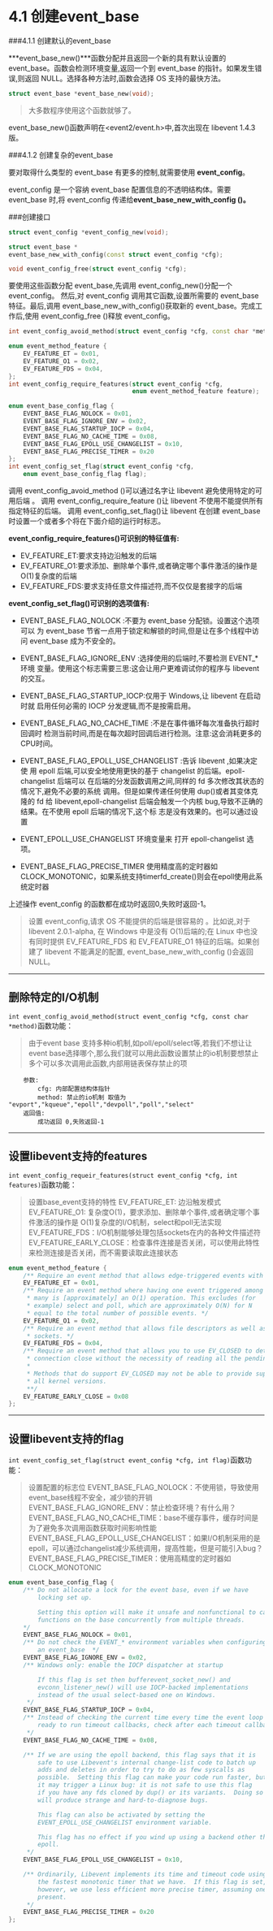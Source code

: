 # 4.1 创建event_base


###4.1.1 创建默认的event_base

***event_base_new()***函数分配并且返回一个新的具有默认设置的 event_base。函数会检测环境变量,返回一个到 event_base 的指针。如果发生错误,则返回 NULL。选择各种方法时,函数会选择 OS 支持的最快方法。

```cpp
struct event_base *event_base_new(void);
```

>大多数程序使用这个函数就够了。

event_base_new()函数声明在<event2/event.h>中,首次出现在 libevent 1.4.3版。


###4.1.2 创建复杂的event_base

要对取得什么类型的 event_base 有更多的控制,就需要使用 **event_config**。


event_config 是一个容纳 event_base 配置信息的不透明结构体。需要 event_base 时,将 event_config 传递给**event_base_new_with_config ()。**

###创建接口
```cpp
struct event_config *event_config_new(void);

struct event_base *
event_base_new_with_config(const struct event_config *cfg);

void event_config_free(struct event_config *cfg);
```

要使用这些函数分配 event_base,先调用 event_config_new()分配一个 event_config。 然后,对 event_config 调用其它函数,设置所需要的 event_base 特征。最后,调用 event_base_new_with_config()获取新的 event_base。完成工作后,使用 event_config_free ()释放 event_config。



```cpp
int event_config_avoid_method(struct event_config *cfg, const char *method);

enum event_method_feature {
    EV_FEATURE_ET = 0x01,
    EV_FEATURE_O1 = 0x02,
    EV_FEATURE_FDS = 0x04,
};
int event_config_require_features(struct event_config *cfg,
                                  enum event_method_feature feature);

enum event_base_config_flag {
    EVENT_BASE_FLAG_NOLOCK = 0x01,
    EVENT_BASE_FLAG_IGNORE_ENV = 0x02,
    EVENT_BASE_FLAG_STARTUP_IOCP = 0x04,
    EVENT_BASE_FLAG_NO_CACHE_TIME = 0x08,
    EVENT_BASE_FLAG_EPOLL_USE_CHANGELIST = 0x10,
    EVENT_BASE_FLAG_PRECISE_TIMER = 0x20
};
int event_config_set_flag(struct event_config *cfg,
    enum event_base_config_flag flag);
```

调用 event_config_avoid_method ()可以通过名字让 libevent 避免使用特定的可用后端 。 调用 event_config_require_feature ()让 libevent 不使用不能提供所有指定特征的后端。 调用 event_config_set_flag()让 libevent 在创建 event_base 时设置一个或者多个将在下面介绍的运行时标志。

**event_config_require_features()可识别的特征值有:**

* EV_FEATURE_ET:要求支持边沿触发的后端
* EV_FEATURE_O1:要求添加、删除单个事件,或者确定哪个事件激活的操作是 O(1)复杂度的后端
* EV_FEATURE_FDS:要求支持任意文件描述符,而不仅仅是套接字的后端

**event_config_set_flag()可识别的选项值有:**

* EVENT_BASE_FLAG_NOLOCK :不要为 event_base 分配锁。设置这个选项可以 为 event_base 节省一点用于锁定和解锁的时间,但是让在多个线程中访问 event_base 成为不安全的。


* EVENT_BASE_FLAG_IGNORE_ENV :选择使用的后端时,不要检测 EVENT_* 环境 变量。使用这个标志需要三思:这会让用户更难调试你的程序与 libevent 的交互。
* EVENT_BASE_FLAG_STARTUP_IOCP:仅用于 Windows,让 libevent 在启动时就 启用任何必需的 IOCP 分发逻辑,而不是按需启用。
* EVENT_BASE_FLAG_NO_CACHE_TIME :不是在事件循环每次准备执行超时回调时 检测当前时间,而是在每次超时回调后进行检测。注意:这会消耗更多的 CPU时间。
* EVENT_BASE_FLAG_EPOLL_USE_CHANGELIST :告诉 libevent ,如果决定使 用 epoll 后端,可以安全地使用更快的基于 changelist 的后端。epoll-changelist 后端可以 在后端的分发函数调用之间,同样的 fd 多次修改其状态的情况下,避免不必要的系统 调用。但是如果传递任何使用 dup()或者其变体克隆的 fd 给 libevent,epoll-changelist 后端会触发一个内核 bug,导致不正确的结果。在不使用 epoll 后端的情况下,这个标 志是没有效果的。也可以通过设置 
* EVENT_EPOLL_USE_CHANGELIST 环境变量来 打开 epoll-changelist 选项。
* EVENT_BASE_FLAG_PRECISE_TIMER 使用精度高的定时器如CLOCK_MONOTONIC，如果系统支持timerfd_create()则会在epoll使用此系统定时器


上述操作 event_config 的函数都在成功时返回0,失败时返回-1。

>设置 event_config,请求 OS 不能提供的后端是很容易的 。比如说,对于 libevent 2.0.1-alpha, 在 Windows 中是没有 O(1)后端的;在 Linux 中也没有同时提供 EV_FEATURE_FDS 和 EV_FEATURE_O1 特征的后端。如果创建了 libevent 不能满足的配置, event_base_new_with_config ()会返回 NULL。



----

## 删除特定的I/O机制

`int event_config_avoid_method(struct event_config *cfg, const char *method)`函数功能：
> 由于event base 支持多种io机制,如poll/epoll/select等,若我们不想让让event base选择哪个,那么我们就可以用此函数设置禁止的io机制要想禁止多个可以多次调用此函数,内部用链表保存禁止的项

```
    参数:
        cfg: 内部配置结构体指针
        method: 禁止的io机制 取值为 "evport","kqueue","epoll","devpoll","poll","select"
    返回值:
        成功返回 0,失败返回-1
```

----

## 设置libevent支持的features

`int event_config_requeir_features(struct event_config *cfg, int features)`函数功能：

> 设置base_event支持的特性
> EV_FEATURE_ET: 边沿触发模式
> EV_FEATURE_O1: 复杂度O(1)，要求添加、删除单个事件,或者确定哪个事件激活的操作是 O(1)复杂度的I/O机制，select和poll无法实现
> EV_FEATURE_FDS：I/O机制能够处理包括sockets在内的各种文件描述符
> EV_FEATURE_EARLY_CLOSE：检查事件连接是否关闭，可以使用此特性来检测连接是否关闭，而不需要读取此连接状态

```c
enum event_method_feature {
    /** Require an event method that allows edge-triggered events with EV_ET. */
    EV_FEATURE_ET = 0x01,
    /** Require an event method where having one event triggered among
     * many is [approximately] an O(1) operation. This excludes (for
     * example) select and poll, which are approximately O(N) for N
     * equal to the total number of possible events. */
    EV_FEATURE_O1 = 0x02,
    /** Require an event method that allows file descriptors as well as
     * sockets. */
    EV_FEATURE_FDS = 0x04,
    /** Require an event method that allows you to use EV_CLOSED to detect
     * connection close without the necessity of reading all the pending data.
     *
     * Methods that do support EV_CLOSED may not be able to provide support on
     * all kernel versions.
     **/
    EV_FEATURE_EARLY_CLOSE = 0x08
};
```

----

## 设置libevent支持的flag

`int event_config_set_flag(struct event_config *cfg, int flag)`函数功能：

> 设置配置的标志位
> EVENT_BASE_FLAG_NOLOCK：不使用锁，导致使用event_base线程不安全，减少锁的开销
> EVENT_BASE_FLAG_IGNORE_ENV：禁止检查环境？有什么用？
> EVENT_BASE_FLAG_NO_CACHE_TIME：base不缓存事件，缓存时间是为了避免多次调用函数获取时间影响性能
> EVENT_BASE_FLAG_EPOLL_USE_CHANGELIST：如果I/O机制采用的是epoll，可以通过changelist减少系统调用，提高性能，但是可能引入bug？
> EVENT_BASE_FLAG_PRECISE_TIMER：使用高精度的定时器如CLOCK_MONOTONIC

```c
enum event_base_config_flag {
	/** Do not allocate a lock for the event base, even if we have
	    locking set up.

	    Setting this option will make it unsafe and nonfunctional to call
	    functions on the base concurrently from multiple threads.
	*/
	EVENT_BASE_FLAG_NOLOCK = 0x01,
	/** Do not check the EVENT_* environment variables when configuring
	    an event_base  */
	EVENT_BASE_FLAG_IGNORE_ENV = 0x02,
	/** Windows only: enable the IOCP dispatcher at startup

	    If this flag is set then bufferevent_socket_new() and
	    evconn_listener_new() will use IOCP-backed implementations
	    instead of the usual select-based one on Windows.
	 */
	EVENT_BASE_FLAG_STARTUP_IOCP = 0x04,
	/** Instead of checking the current time every time the event loop is
	    ready to run timeout callbacks, check after each timeout callback.
	 */
	EVENT_BASE_FLAG_NO_CACHE_TIME = 0x08,

	/** If we are using the epoll backend, this flag says that it is
	    safe to use Libevent's internal change-list code to batch up
	    adds and deletes in order to try to do as few syscalls as
	    possible.  Setting this flag can make your code run faster, but
	    it may trigger a Linux bug: it is not safe to use this flag
	    if you have any fds cloned by dup() or its variants.  Doing so
	    will produce strange and hard-to-diagnose bugs.

	    This flag can also be activated by setting the
	    EVENT_EPOLL_USE_CHANGELIST environment variable.

	    This flag has no effect if you wind up using a backend other than
	    epoll.
	 */
	EVENT_BASE_FLAG_EPOLL_USE_CHANGELIST = 0x10,

	/** Ordinarily, Libevent implements its time and timeout code using
	    the fastest monotonic timer that we have.  If this flag is set,
	    however, we use less efficient more precise timer, assuming one is
	    present.
	 */
	EVENT_BASE_FLAG_PRECISE_TIMER = 0x20
};
```